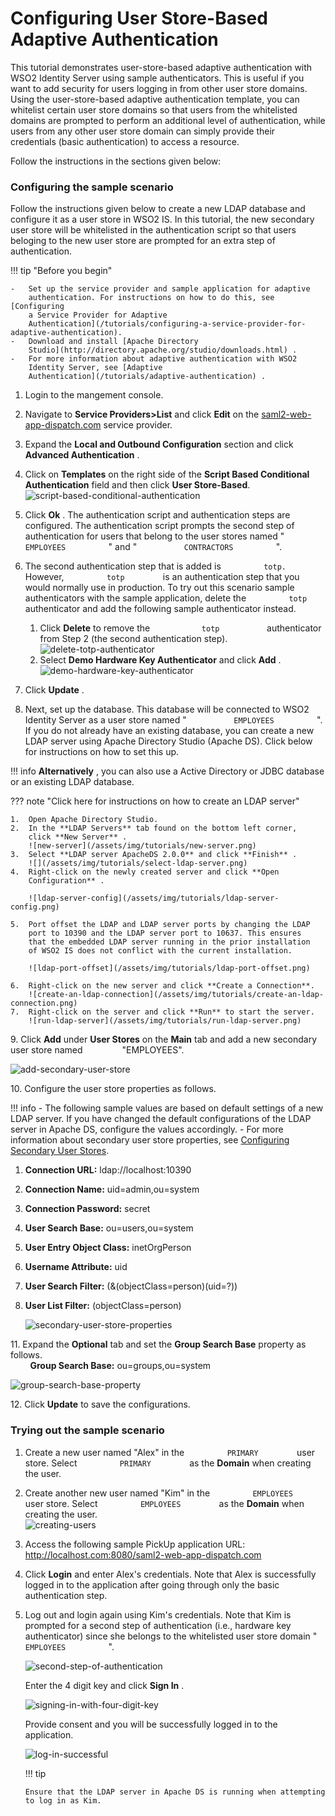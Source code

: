 # Configuring User Store-Based Adaptive Authentication

This tutorial demonstrates user-store-based adaptive authentication with
WSO2 Identity Server using sample authenticators. This is useful if you
want to add security for users logging in from other user store domains.
Using the user-store-based adaptive authentication template, you can
whitelist certain user store domains so that users from the whitelisted
domains are prompted to perform an additional level of authentication,
while users from any other user store domain can simply provide their
credentials (basic authentication) to access a resource.

Follow the instructions in the sections given below:

### Configuring the sample scenario

Follow the instructions given below to create a new LDAP database and
configure it as a user store in WSO2 IS. In this tutorial, the new
secondary user store will be whitelisted in the authentication script so
that users beloging to the new user store are prompted for an extra step
of authentication.

!!! tip "Before you begin"
    
    -   Set up the service provider and sample application for adaptive
        authentication. For instructions on how to do this, see [Configuring
        a Service Provider for Adaptive
        Authentication](/tutorials/configuring-a-service-provider-for-adaptive-authentication).
    -   Download and install [Apache Directory
        Studio](http://directory.apache.org/studio/downloads.html) .
    -   For more information about adaptive authentication with WSO2
        Identity Server, see [Adaptive
        Authentication](/tutorials/adaptive-authentication) .
    

1.  Login to the mangement console.

2.  Navigate to **Service Providers\>List** and click **Edit** on the
    [saml2-web-app-dispatch.com](http://saml2-web-app-dispatch.com/)
    service provider.
3.  Expand the **Local and Outbound Configuration** section and click
    **Advanced Authentication** .
4.  Click on **Templates** on the right side of the **Script Based
    Conditional Authentication** field and then click **User
    Store-Based**.  
    ![script-based-conditional-authentication](/assets/img/tutorials/script-based-conditional-authentication.png)
5.  Click **Ok** . The authentication script and authentication steps
    are configured. The authentication script prompts the second step of
    authentication for users that belong to the user stores named "
    `           EMPLOYEES          ` " and "
    `           CONTRACTORS          ` ".

6.  The second authentication step that is added is
    `          totp.         ` However, `          totp         ` is an
    authentication step that you would normally use in production. To
    try out this scenario sample authenticators with the sample
    application, delete the `          totp         ` authenticator and
    add the following sample authenticator instead.
    1.  Click **Delete** to remove the `            totp           `
        authenticator from Step 2 (the second authentication step).  
        ![delete-totp-authenticator](/assets/img/tutorials/delete-totp-authenticator.png)
    2.  Select **Demo Hardware Key Authenticator** and click **Add** .  
        ![demo-hardware-key-authenticator](/assets/img/tutorials/demo-hardware-key-authenticator.png)
7.  Click **Update** .
8.  Next, set up the database. This database will be connected to WSO2
    Identity Server as a user store named "
    `           EMPLOYEES          ` ".  If you do not already have an
    existing database, you can create a new LDAP server using Apache
    Directory Studio (Apache DS). Click below for instructions on how to
    set this up.
    
!!! info
    **Alternatively** , you can also use a Active Directory or JDBC
    database or an existing LDAP database.

??? note "Click here for instructions on how to create an LDAP server" 

	1.  Open Apache Directory Studio.
	2.  In the **LDAP Servers** tab found on the bottom left corner,
		click **New Server** .  
		![new-server](/assets/img/tutorials/new-server.png)
	3.  Select **LDAP server ApacheDS 2.0.0** and click **Finish** .  
		![](/assets/img/tutorials/select-ldap-server.png)
	4.  Right-click on the newly created server and click **Open
		Configuration** .

		![ldap-server-config](/assets/img/tutorials/ldap-server-config.png)

	5.  Port offset the LDAP and LDAP server ports by changing the LDAP
		port to 10390 and the LDAP server port to 10637. This ensures
		that the embedded LDAP server running in the prior installation
		of WSO2 IS does not conflict with the current installation.

		![ldap-port-offset](/assets/img/tutorials/ldap-port-offset.png)

	6.  Right-click on the new server and click **Create a Connection**.  
		![create-an-ldap-connection](/assets/img/tutorials/create-an-ldap-connection.png)
	7.  Right-click on the server and click **Run** to start the server.
		![run-ldap-server](/assets/img/tutorials/run-ldap-server.png) 

9\. Click **Add** under **User Stores** on the **Main** tab and add a new secondary user store named
&nbsp; &nbsp; &nbsp; &nbsp; &nbsp; &nbsp; &nbsp; &nbsp;"EMPLOYEES". 

![add-secondary-user-store](/assets/img/tutorials/add-secondary-user-store.png)
     
10\. Configure the user store properties as follows. 

!!! info
    -   The following sample values are based on default settings of a
        new LDAP server. If you have changed the default configurations
        of the LDAP server in Apache DS, configure the values
        accordingly.
    -   For more information about secondary user store properties, see
        [Configuring Secondary User
        Stores](/using-wso2-identity-server/configuring-secondary-user-stores).

1.  **Connection URL:** ldap://localhost:10390
2.  **Connection Name:** uid=admin,ou=system
3.  **Connection Password:** secret
4.  **User Search Base:** ou=users,ou=system
5.  **User Entry Object Class:** inetOrgPerson
6.  **Username Attribute:** uid
7.  **User Search Filter:** (&(objectClass=person)(uid=?))
8.  **User List Filter:** (objectClass=person) 

	![secondary-user-store-properties](/assets/img/tutorials/secondary-user-store-properties.png) 

11\. Expand the **Optional** tab and set the **Group Search Base** property as follows.  
&nbsp; &nbsp; &nbsp; &nbsp; **Group Search Base:** ou=groups,ou=system  
	
![group-search-base-property](/assets/img/tutorials/group-search-base-property.png)
	
12\. Click **Update** to save the configurations.

### Trying out the sample scenario

1.  Create a new user named "Alex" in the `          PRIMARY         `
    user store. Select `          PRIMARY         ` as the **Domain**
    when creating the user.
2.  Create another new user named "Kim" in the
    `          EMPLOYEES         ` user store. Select
    `          EMPLOYEES         ` as the **Domain** when creating the
    user.  
    ![creating-users](/assets/img/tutorials/creating-users.png)
    
3.  Access the following sample PickUp application URL:
    <http://localhost.com:8080/saml2-web-app-dispatch.com>
    
4.  Click **Login** and enter Alex's credentials. Note that Alex is
    successfully logged in to the application after going through only
    the basic authentication step.
    
5.  Log out and login again using Kim's credentials. Note that Kim is
    prompted for a second step of authentication (i.e., hardware key
    authenticator) since she belongs to the whitelisted user store
    domain " `           EMPLOYEES          ` ".  
    
    ![second-step-of-authentication](/assets/img/tutorials/second-step-of-authentication.png) 
    
    Enter the 4 digit key and click **Sign In** .  
    
    ![signing-in-with-four-digit-key](/assets/img/tutorials/signing-in-with-four-digit-key.png) 
    
    
    Provide consent and you will be successfully logged in to the
    application.  
    
    ![log-in-successful](/assets/img/tutorials/log-in-successful.png)

    !!! tip
    
        Ensure that the LDAP server in Apache DS is running when attempting to log in as Kim.
    
